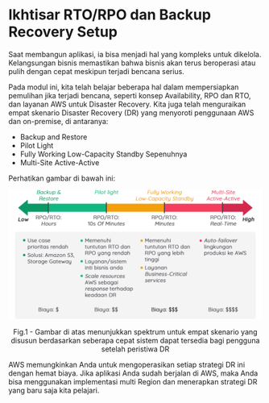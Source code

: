 # Ikhtisar RTO/RPO dan Backup Recovery Setup
Saat membangun aplikasi, ia bisa menjadi hal yang kompleks untuk dikelola. Kelangsungan bisnis memastikan bahwa bisnis akan terus beroperasi atau pulih dengan cepat meskipun terjadi bencana serius.

Pada modul ini, kita telah belajar beberapa hal dalam mempersiapkan pemulihan jika terjadi bencana, seperti konsep Availability, RPO dan RTO, dan layanan AWS untuk Disaster Recovery. Kita juga telah menguraikan empat skenario Disaster Recovery (DR) yang menyoroti penggunaan AWS dan on-premise, di antaranya:

- Backup and Restore
- Pilot Light
- Fully Working Low-Capacity Standby Sepenuhnya
- Multi-Site Active-Active

Perhatikan gambar di bawah ini:
<div align="center">
<img src="./image/RTO-RPO-13.png" alt="RTO/RPO"/>
<p> Fig.1 - 
Gambar di atas menunjukkan spektrum untuk empat skenario yang disusun berdasarkan seberapa cepat sistem dapat tersedia bagi pengguna setelah peristiwa DR
</p>
</div>

AWS memungkinkan Anda untuk mengoperasikan setiap strategi DR ini dengan hemat biaya. Jika aplikasi Anda sudah berjalan di AWS, maka Anda bisa menggunakan implementasi multi Region dan menerapkan strategi DR yang baru saja kita pelajari.
